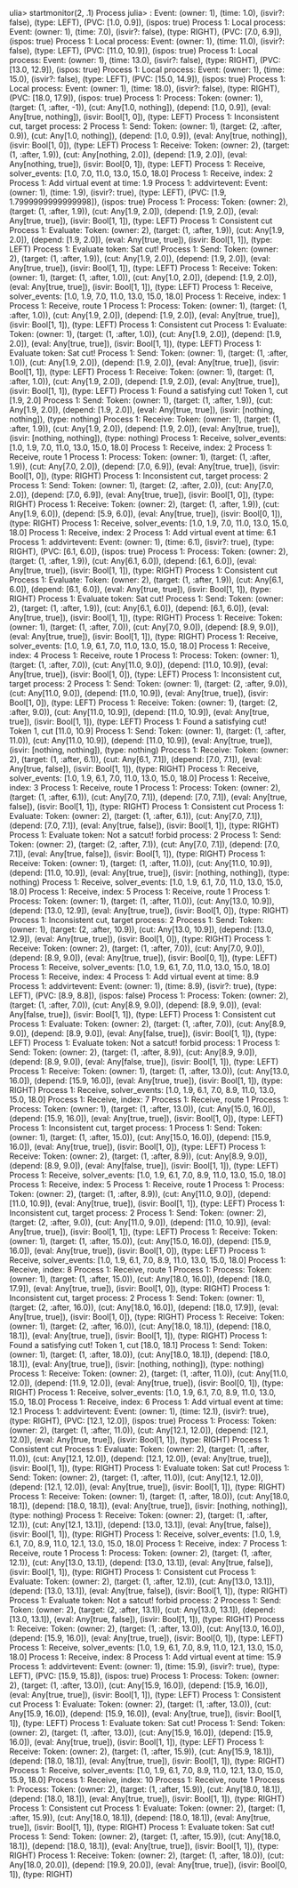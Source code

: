 ulia> startmonitor(2, .1)
Process
julia> : Event: (owner: 1), (time: 1.0),  (isvir?: false), (type: LEFT), (PVC: [1.0, 0.9]), (ispos: true)
Process 1: Local process: Event: (owner: 1), (time: 7.0),  (isvir?: false), (type: RIGHT), (PVC: [7.0, 6.9]), (ispos: true)
Process 1: Local process: Event: (owner: 1), (time: 11.0),  (isvir?: false), (type: LEFT), (PVC: [11.0, 10.9]), (ispos: true)
Process 1: Local process: Event: (owner: 1), (time: 13.0),  (isvir?: false), (type: RIGHT), (PVC: [13.0, 12.9]), (ispos: true)
Process 1: Local process: Event: (owner: 1), (time: 15.0),  (isvir?: false), (type: LEFT), (PVC: [15.0, 14.9]), (ispos: true)
Process 1: Local process: Event: (owner: 1), (time: 18.0),  (isvir?: false), (type: RIGHT), (PVC: [18.0, 17.9]), (ispos: true)
Process 1: Process: Token: (owner: 1), (target: (1, :after, -1)),  (cut: Any[1.0, nothing]), (depend: [1.0, 0.9]), (eval: Any[true, nothing]), (isvir: Bool[1, 0]), (type: LEFT)
Process 1: Inconsistent cut, target process: 2
Process 1: Send: Token: (owner: 1), (target: (2, :after, 0.9)),  (cut: Any[1.0, nothing]), (depend: [1.0, 0.9]), (eval: Any[true, nothing]), (isvir: Bool[1, 0]), (type: LEFT)
Process 1: Receive: Token: (owner: 2), (target: (1, :after, 1.9)),  (cut: Any[nothing, 2.0]), (depend: [1.9, 2.0]), (eval: Any[nothing, true]), (isvir: Bool[0, 1]), (type: LEFT)
Process 1: Receive, solver_events: [1.0, 7.0, 11.0, 13.0, 15.0, 18.0]
Process 1: Receive, index: 2
Process 1: Add virtual event at time: 1.9
Process 1: addvirtevent: Event: (owner: 1), (time: 1.9),  (isvir?: true), (type: LEFT), (PVC: [1.9, 1.7999999999999998]), (ispos: true)
Process 1: Process: Token: (owner: 2), (target: (1, :after, 1.9)),  (cut: Any[1.9, 2.0]), (depend: [1.9, 2.0]), (eval: Any[true, true]), (isvir: Bool[1, 1]), (type: LEFT)
Process 1: Consistent cut
Process 1: Evaluate: Token: (owner: 2), (target: (1, :after, 1.9)),  (cut: Any[1.9, 2.0]), (depend: [1.9, 2.0]), (eval: Any[true, true]), (isvir: Bool[1, 1]), (type: LEFT)
Process 1: Evaluate token: Sat cut!
Process 1: Send: Token: (owner: 2), (target: (1, :after, 1.9)),  (cut: Any[1.9, 2.0]), (depend: [1.9, 2.0]), (eval: Any[true, true]), (isvir: Bool[1, 1]), (type: LEFT)
Process 1: Receive: Token: (owner: 1), (target: (1, :after, 1.0)),  (cut: Any[1.0, 2.0]), (depend: [1.9, 2.0]), (eval: Any[true, true]), (isvir: Bool[1, 1]), (type: LEFT)
Process 1: Receive, solver_events: [1.0, 1.9, 7.0, 11.0, 13.0, 15.0, 18.0]
Process 1: Receive, index: 1
Process 1: Receive, route 1
Process 1: Process: Token: (owner: 1), (target: (1, :after, 1.0)),  (cut: Any[1.9, 2.0]), (depend: [1.9, 2.0]), (eval: Any[true, true]), (isvir: Bool[1, 1]), (type: LEFT)
Process 1: Consistent cut
Process 1: Evaluate: Token: (owner: 1), (target: (1, :after, 1.0)),  (cut: Any[1.9, 2.0]), (depend: [1.9, 2.0]), (eval: Any[true, true]), (isvir: Bool[1, 1]), (type: LEFT)
Process 1: Evaluate token: Sat cut!
Process 1: Send: Token: (owner: 1), (target: (1, :after, 1.0)),  (cut: Any[1.9, 2.0]), (depend: [1.9, 2.0]), (eval: Any[true, true]), (isvir: Bool[1, 1]), (type: LEFT)
Process 1: Receive: Token: (owner: 1), (target: (1, :after, 1.0)),  (cut: Any[1.9, 2.0]), (depend: [1.9, 2.0]), (eval: Any[true, true]), (isvir: Bool[1, 1]), (type: LEFT)
Process 1: Found a satisfying cut! Token 1, cut [1.9, 2.0]
Process 1: Send: Token: (owner: 1), (target: (1, :after, 1.9)),  (cut: Any[1.9, 2.0]), (depend: [1.9, 2.0]), (eval: Any[true, true]), (isvir: [nothing, nothing]), (type: nothing)
Process 1: Receive: Token: (owner: 1), (target: (1, :after, 1.9)),  (cut: Any[1.9, 2.0]), (depend: [1.9, 2.0]), (eval: Any[true, true]), (isvir: [nothing, nothing]), (type: nothing)
Process 1: Receive, solver_events: [1.0, 1.9, 7.0, 11.0, 13.0, 15.0, 18.0]
Process 1: Receive, index: 2
Process 1: Receive, route 1
Process 1: Process: Token: (owner: 1), (target: (1, :after, 1.9)),  (cut: Any[7.0, 2.0]), (depend: [7.0, 6.9]), (eval: Any[true, true]), (isvir: Bool[1, 0]), (type: RIGHT)
Process 1: Inconsistent cut, target process: 2
Process 1: Send: Token: (owner: 1), (target: (2, :after, 2.0)),  (cut: Any[7.0, 2.0]), (depend: [7.0, 6.9]), (eval: Any[true, true]), (isvir: Bool[1, 0]), (type: RIGHT)
Process 1: Receive: Token: (owner: 2), (target: (1, :after, 1.9)),  (cut: Any[1.9, 6.0]), (depend: [5.9, 6.0]), (eval: Any[true, true]), (isvir: Bool[0, 1]), (type: RIGHT)
Process 1: Receive, solver_events: [1.0, 1.9, 7.0, 11.0, 13.0, 15.0, 18.0]
Process 1: Receive, index: 2
Process 1: Add virtual event at time: 6.1
Process 1: addvirtevent: Event: (owner: 1), (time: 6.1),  (isvir?: true), (type: RIGHT), (PVC: [6.1, 6.0]), (ispos: true)
Process 1: Process: Token: (owner: 2), (target: (1, :after, 1.9)),  (cut: Any[6.1, 6.0]), (depend: [6.1, 6.0]), (eval: Any[true, true]), (isvir: Bool[1, 1]), (type: RIGHT)
Process 1: Consistent cut
Process 1: Evaluate: Token: (owner: 2), (target: (1, :after, 1.9)),  (cut: Any[6.1, 6.0]), (depend: [6.1, 6.0]), (eval: Any[true, true]), (isvir: Bool[1, 1]), (type: RIGHT)
Process 1: Evaluate token: Sat cut!
Process 1: Send: Token: (owner: 2), (target: (1, :after, 1.9)),  (cut: Any[6.1, 6.0]), (depend: [6.1, 6.0]), (eval: Any[true, true]), (isvir: Bool[1, 1]), (type: RIGHT)
Process 1: Receive: Token: (owner: 1), (target: (1, :after, 7.0)),  (cut: Any[7.0, 9.0]), (depend: [8.9, 9.0]), (eval: Any[true, true]), (isvir: Bool[1, 1]), (type: RIGHT)
Process 1: Receive, solver_events: [1.0, 1.9, 6.1, 7.0, 11.0, 13.0, 15.0, 18.0]
Process 1: Receive, index: 4
Process 1: Receive, route 1
Process 1: Process: Token: (owner: 1), (target: (1, :after, 7.0)),  (cut: Any[11.0, 9.0]), (depend: [11.0, 10.9]), (eval: Any[true, true]), (isvir: Bool[1, 0]), (type: LEFT)
Process 1: Inconsistent cut, target process: 2
Process 1: Send: Token: (owner: 1), (target: (2, :after, 9.0)),  (cut: Any[11.0, 9.0]), (depend: [11.0, 10.9]), (eval: Any[true, true]), (isvir: Bool[1, 0]), (type: LEFT)
Process 1: Receive: Token: (owner: 1), (target: (2, :after, 9.0)),  (cut: Any[11.0, 10.9]), (depend: [11.0, 10.9]), (eval: Any[true, true]), (isvir: Bool[1, 1]), (type: LEFT)
Process 1: Found a satisfying cut! Token 1, cut [11.0, 10.9]
Process 1: Send: Token: (owner: 1), (target: (1, :after, 11.0)),  (cut: Any[11.0, 10.9]), (depend: [11.0, 10.9]), (eval: Any[true, true]), (isvir: [nothing, nothing]), (type: nothing)
Process 1: Receive: Token: (owner: 2), (target: (1, :after, 6.1)),  (cut: Any[6.1, 7.1]), (depend: [7.0, 7.1]), (eval: Any[true, false]), (isvir: Bool[1, 1]), (type: RIGHT)
Process 1: Receive, solver_events: [1.0, 1.9, 6.1, 7.0, 11.0, 13.0, 15.0, 18.0]
Process 1: Receive, index: 3
Process 1: Receive, route 1
Process 1: Process: Token: (owner: 2), (target: (1, :after, 6.1)),  (cut: Any[7.0, 7.1]), (depend: [7.0, 7.1]), (eval: Any[true, false]), (isvir: Bool[1, 1]), (type: RIGHT)
Process 1: Consistent cut
Process 1: Evaluate: Token: (owner: 2), (target: (1, :after, 6.1)),  (cut: Any[7.0, 7.1]), (depend: [7.0, 7.1]), (eval: Any[true, false]), (isvir: Bool[1, 1]), (type: RIGHT)
Process 1: Evaluate token: Not a satcut! forbid process: 2
Process 1: Send: Token: (owner: 2), (target: (2, :after, 7.1)),  (cut: Any[7.0, 7.1]), (depend: [7.0, 7.1]), (eval: Any[true, false]), (isvir: Bool[1, 1]), (type: RIGHT)
Process 1: Receive: Token: (owner: 1), (target: (1, :after, 11.0)),  (cut: Any[11.0, 10.9]), (depend: [11.0, 10.9]), (eval: Any[true, true]), (isvir: [nothing, nothing]), (type: nothing)
Process 1: Receive, solver_events: [1.0, 1.9, 6.1, 7.0, 11.0, 13.0, 15.0, 18.0]
Process 1: Receive, index: 5
Process 1: Receive, route 1
Process 1: Process: Token: (owner: 1), (target: (1, :after, 11.0)),  (cut: Any[13.0, 10.9]), (depend: [13.0, 12.9]), (eval: Any[true, true]), (isvir: Bool[1, 0]), (type: RIGHT)
Process 1: Inconsistent cut, target process: 2
Process 1: Send: Token: (owner: 1), (target: (2, :after, 10.9)),  (cut: Any[13.0, 10.9]), (depend: [13.0, 12.9]), (eval: Any[true, true]), (isvir: Bool[1, 0]), (type: RIGHT)
Process 1: Receive: Token: (owner: 2), (target: (1, :after, 7.0)),  (cut: Any[7.0, 9.0]), (depend: [8.9, 9.0]), (eval: Any[true, true]), (isvir: Bool[0, 1]), (type: LEFT)
Process 1: Receive, solver_events: [1.0, 1.9, 6.1, 7.0, 11.0, 13.0, 15.0, 18.0]
Process 1: Receive, index: 4
Process 1: Add virtual event at time: 8.9
Process 1: addvirtevent: Event: (owner: 1), (time: 8.9),  (isvir?: true), (type: LEFT), (PVC: [8.9, 8.8]), (ispos: false)
Process 1: Process: Token: (owner: 2), (target: (1, :after, 7.0)),  (cut: Any[8.9, 9.0]), (depend: [8.9, 9.0]), (eval: Any[false, true]), (isvir: Bool[1, 1]), (type: LEFT)
Process 1: Consistent cut
Process 1: Evaluate: Token: (owner: 2), (target: (1, :after, 7.0)),  (cut: Any[8.9, 9.0]), (depend: [8.9, 9.0]), (eval: Any[false, true]), (isvir: Bool[1, 1]), (type: LEFT)
Process 1: Evaluate token: Not a satcut! forbid process: 1
Process 1: Send: Token: (owner: 2), (target: (1, :after, 8.9)),  (cut: Any[8.9, 9.0]), (depend: [8.9, 9.0]), (eval: Any[false, true]), (isvir: Bool[1, 1]), (type: LEFT)
Process 1: Receive: Token: (owner: 1), (target: (1, :after, 13.0)),  (cut: Any[13.0, 16.0]), (depend: [15.9, 16.0]), (eval: Any[true, true]), (isvir: Bool[1, 1]), (type: RIGHT)
Process 1: Receive, solver_events: [1.0, 1.9, 6.1, 7.0, 8.9, 11.0, 13.0, 15.0, 18.0]
Process 1: Receive, index: 7
Process 1: Receive, route 1
Process 1: Process: Token: (owner: 1), (target: (1, :after, 13.0)),  (cut: Any[15.0, 16.0]), (depend: [15.9, 16.0]), (eval: Any[true, true]), (isvir: Bool[1, 0]), (type: LEFT)
Process 1: Inconsistent cut, target process: 1
Process 1: Send: Token: (owner: 1), (target: (1, :after, 15.0)),  (cut: Any[15.0, 16.0]), (depend: [15.9, 16.0]), (eval: Any[true, true]), (isvir: Bool[1, 0]), (type: LEFT)
Process 1: Receive: Token: (owner: 2), (target: (1, :after, 8.9)),  (cut: Any[8.9, 9.0]), (depend: [8.9, 9.0]), (eval: Any[false, true]), (isvir: Bool[1, 1]), (type: LEFT)
Process 1: Receive, solver_events: [1.0, 1.9, 6.1, 7.0, 8.9, 11.0, 13.0, 15.0, 18.0]
Process 1: Receive, index: 5
Process 1: Receive, route 1
Process 1: Process: Token: (owner: 2), (target: (1, :after, 8.9)),  (cut: Any[11.0, 9.0]), (depend: [11.0, 10.9]), (eval: Any[true, true]), (isvir: Bool[1, 1]), (type: LEFT)
Process 1: Inconsistent cut, target process: 2
Process 1: Send: Token: (owner: 2), (target: (2, :after, 9.0)),  (cut: Any[11.0, 9.0]), (depend: [11.0, 10.9]), (eval: Any[true, true]), (isvir: Bool[1, 1]), (type: LEFT)
Process 1: Receive: Token: (owner: 1), (target: (1, :after, 15.0)),  (cut: Any[15.0, 16.0]), (depend: [15.9, 16.0]), (eval: Any[true, true]), (isvir: Bool[1, 0]), (type: LEFT)
Process 1: Receive, solver_events: [1.0, 1.9, 6.1, 7.0, 8.9, 11.0, 13.0, 15.0, 18.0]
Process 1: Receive, index: 8
Process 1: Receive, route 1
Process 1: Process: Token: (owner: 1), (target: (1, :after, 15.0)),  (cut: Any[18.0, 16.0]), (depend: [18.0, 17.9]), (eval: Any[true, true]), (isvir: Bool[1, 0]), (type: RIGHT)
Process 1: Inconsistent cut, target process: 2
Process 1: Send: Token: (owner: 1), (target: (2, :after, 16.0)),  (cut: Any[18.0, 16.0]), (depend: [18.0, 17.9]), (eval: Any[true, true]), (isvir: Bool[1, 0]), (type: RIGHT)
Process 1: Receive: Token: (owner: 1), (target: (2, :after, 16.0)),  (cut: Any[18.0, 18.1]), (depend: [18.0, 18.1]), (eval: Any[true, true]), (isvir: Bool[1, 1]), (type: RIGHT)
Process 1: Found a satisfying cut! Token 1, cut [18.0, 18.1]
Process 1: Send: Token: (owner: 1), (target: (1, :after, 18.0)),  (cut: Any[18.0, 18.1]), (depend: [18.0, 18.1]), (eval: Any[true, true]), (isvir: [nothing, nothing]), (type: nothing)
Process 1: Receive: Token: (owner: 2), (target: (1, :after, 11.0)),  (cut: Any[11.0, 12.0]), (depend: [11.9, 12.0]), (eval: Any[true, true]), (isvir: Bool[0, 1]), (type: RIGHT)
Process 1: Receive, solver_events: [1.0, 1.9, 6.1, 7.0, 8.9, 11.0, 13.0, 15.0, 18.0]
Process 1: Receive, index: 6
Process 1: Add virtual event at time: 12.1
Process 1: addvirtevent: Event: (owner: 1), (time: 12.1),  (isvir?: true), (type: RIGHT), (PVC: [12.1, 12.0]), (ispos: true)
Process 1: Process: Token: (owner: 2), (target: (1, :after, 11.0)),  (cut: Any[12.1, 12.0]), (depend: [12.1, 12.0]), (eval: Any[true, true]), (isvir: Bool[1, 1]), (type: RIGHT)
Process 1: Consistent cut
Process 1: Evaluate: Token: (owner: 2), (target: (1, :after, 11.0)),  (cut: Any[12.1, 12.0]), (depend: [12.1, 12.0]), (eval: Any[true, true]), (isvir: Bool[1, 1]), (type: RIGHT)
Process 1: Evaluate token: Sat cut!
Process 1: Send: Token: (owner: 2), (target: (1, :after, 11.0)),  (cut: Any[12.1, 12.0]), (depend: [12.1, 12.0]), (eval: Any[true, true]), (isvir: Bool[1, 1]), (type: RIGHT)
Process 1: Receive: Token: (owner: 1), (target: (1, :after, 18.0)),  (cut: Any[18.0, 18.1]), (depend: [18.0, 18.1]), (eval: Any[true, true]), (isvir: [nothing, nothing]), (type: nothing)
Process 1: Receive: Token: (owner: 2), (target: (1, :after, 12.1)),  (cut: Any[12.1, 13.1]), (depend: [13.0, 13.1]), (eval: Any[true, false]), (isvir: Bool[1, 1]), (type: RIGHT)
Process 1: Receive, solver_events: [1.0, 1.9, 6.1, 7.0, 8.9, 11.0, 12.1, 13.0, 15.0, 18.0]
Process 1: Receive, index: 7
Process 1: Receive, route 1
Process 1: Process: Token: (owner: 2), (target: (1, :after, 12.1)),  (cut: Any[13.0, 13.1]), (depend: [13.0, 13.1]), (eval: Any[true, false]), (isvir: Bool[1, 1]), (type: RIGHT)
Process 1: Consistent cut
Process 1: Evaluate: Token: (owner: 2), (target: (1, :after, 12.1)),  (cut: Any[13.0, 13.1]), (depend: [13.0, 13.1]), (eval: Any[true, false]), (isvir: Bool[1, 1]), (type: RIGHT)
Process 1: Evaluate token: Not a satcut! forbid process: 2
Process 1: Send: Token: (owner: 2), (target: (2, :after, 13.1)),  (cut: Any[13.0, 13.1]), (depend: [13.0, 13.1]), (eval: Any[true, false]), (isvir: Bool[1, 1]), (type: RIGHT)
Process 1: Receive: Token: (owner: 2), (target: (1, :after, 13.0)),  (cut: Any[13.0, 16.0]), (depend: [15.9, 16.0]), (eval: Any[true, true]), (isvir: Bool[0, 1]), (type: LEFT)
Process 1: Receive, solver_events: [1.0, 1.9, 6.1, 7.0, 8.9, 11.0, 12.1, 13.0, 15.0, 18.0]
Process 1: Receive, index: 8
Process 1: Add virtual event at time: 15.9
Process 1: addvirtevent: Event: (owner: 1), (time: 15.9),  (isvir?: true), (type: LEFT), (PVC: [15.9, 15.8]), (ispos: true)
Process 1: Process: Token: (owner: 2), (target: (1, :after, 13.0)),  (cut: Any[15.9, 16.0]), (depend: [15.9, 16.0]), (eval: Any[true, true]), (isvir: Bool[1, 1]), (type: LEFT)
Process 1: Consistent cut
Process 1: Evaluate: Token: (owner: 2), (target: (1, :after, 13.0)),  (cut: Any[15.9, 16.0]), (depend: [15.9, 16.0]), (eval: Any[true, true]), (isvir: Bool[1, 1]), (type: LEFT)
Process 1: Evaluate token: Sat cut!
Process 1: Send: Token: (owner: 2), (target: (1, :after, 13.0)),  (cut: Any[15.9, 16.0]), (depend: [15.9, 16.0]), (eval: Any[true, true]), (isvir: Bool[1, 1]), (type: LEFT)
Process 1: Receive: Token: (owner: 2), (target: (1, :after, 15.9)),  (cut: Any[15.9, 18.1]), (depend: [18.0, 18.1]), (eval: Any[true, true]), (isvir: Bool[1, 1]), (type: RIGHT)
Process 1: Receive, solver_events: [1.0, 1.9, 6.1, 7.0, 8.9, 11.0, 12.1, 13.0, 15.0, 15.9, 18.0]
Process 1: Receive, index: 10
Process 1: Receive, route 1
Process 1: Process: Token: (owner: 2), (target: (1, :after, 15.9)),  (cut: Any[18.0, 18.1]), (depend: [18.0, 18.1]), (eval: Any[true, true]), (isvir: Bool[1, 1]), (type: RIGHT)
Process 1: Consistent cut
Process 1: Evaluate: Token: (owner: 2), (target: (1, :after, 15.9)),  (cut: Any[18.0, 18.1]), (depend: [18.0, 18.1]), (eval: Any[true, true]), (isvir: Bool[1, 1]), (type: RIGHT)
Process 1: Evaluate token: Sat cut!
Process 1: Send: Token: (owner: 2), (target: (1, :after, 15.9)),  (cut: Any[18.0, 18.1]), (depend: [18.0, 18.1]), (eval: Any[true, true]), (isvir: Bool[1, 1]), (type: RIGHT)
Process 1: Receive: Token: (owner: 2), (target: (1, :after, 18.0)),  (cut: Any[18.0, 20.0]), (depend: [19.9, 20.0]), (eval: Any[true, true]), (isvir: Bool[0, 1]), (type: RIGHT)